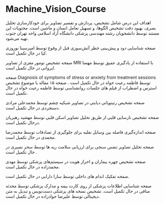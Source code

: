 # Machine_Vision_Course
اهداف این درس شامل تشخیص، پردازش و تفسیر تصاویر برای خودکارسازی تحلیل بصری، بهبود دقت تشخیص الگوها، و تسهیل تعامل انسان و ماشین است. محتویات این مستند توسط دانشجویان رشته مهندسی پزشکی دانشگاه آزاد اسلامی واحد تهران جنوب تهیه می‌شود.

صفحه شناسایی دود و پیش‌بینی خطر آتش‌سوزی قبل از وقوع توسط امیرسینا نوروزی کیا در حال تکمیل است.

صفحه تشخیص تومور مغزی از تصاویر MRI با استفاده از یادگیری عمیق توسط مهسا ایروانی در حال تکمیل است.


صفحه Diagnosis of symptoms of stress or anxiety from treatment sessions توسط فاطمه رعیت خواه در حال تکمیل است . 
صفحه ۱۵ مقاله با موضوع تشخیص استرس و اضطراب از فیلم های جلسات روانشناسی توسط فاطمه رعیت خواه در حال تکمیل است.

صفحه  تشخیص رتینوپاتی دیابتی در تصاویر شبکیه چشم توسط محمدعلی مرادی دستجردی در حال تکمیل است.

صفحه تشخیص نارسایی قلبی از طریق تحلیل تصاویر اسکن قلبی توسط مهشید رهبریان درحال تکمیل است.

صفحه اندازه‌گیری فاصله بین وسایل نقلیه برای جلوگیری از تصادفات توسط محمدرضا محمدی در حال تکمیل است.

صفحه تحلیل تصاویر تنفس سنجی برای ارزیابی سلامت ریه ها توسط  سحر نصیری در حال تکمیل است .

صفحه تشخیص چهره بیماران و احراز هویت در سیستم‌های پزشکی توسط مهدی محمدزاده در حال تکمیل است.

صفحه تفکیک اندام های داخلی توسط سارا دارابی در حال تکمیل است.
 
صفحه شناسایی اطلاعات پزشکی از روی کارت بیمه و مدارک پزشکی توسط محدثه منافی در حال تکمیل است. 
تشخیص نسخه های پزشکی دست‌نویس و تبدیل به متن دیجیتالی توسط علیرضا جوادزاده در حال تکمیل است.
